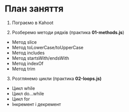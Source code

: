 # План заняття

1. Пограємо в Kahoot

2. Розберемо методи рядків (практика **01-methods.js**)

- Метод slice
- Метод toLowerCase/toUpperCase
- Метод includes
- Метод startsWith/endsWith
- Метод indexOf
- Метод trim

3. Розглянемо цикли (практика **02-loops.js)**

- Цикл while
- Цикл do…while
- Цикл for
- Інкремент і декремент
